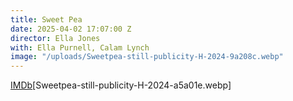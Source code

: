 ```yaml
---
title: Sweet Pea
date: 2025-04-02 17:07:00 Z
director: Ella Jones
with: Ella Purnell, Calam Lynch
image: "/uploads/Sweetpea-still-publicity-H-2024-9a208c.webp"
---
```


[IMDb](https://www.imdb.com/title/tt11218290/)[Sweetpea-still-publicity-H-2024-a5a01e.webp]